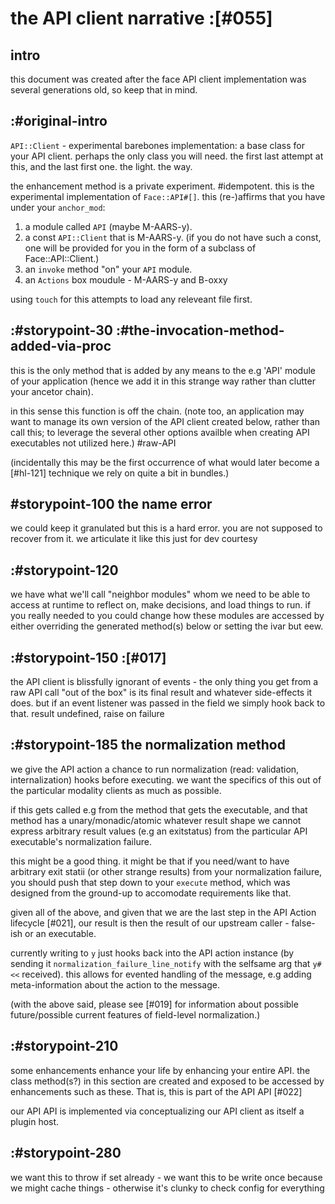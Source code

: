 # the API client narrative :[#055]

## intro

this document was created after the face API client implementation was several
generations old, so keep that in mind.


## :#original-intro

`API::Client` - experimental barebones implementation: a base class for
your API client. perhaps the only class you will need. the first last
attempt at this, and the last first one. the light. the way.

the enhancement method is a private experiment. #idempotent. this is the
experimental implementation of `Face::API#[]`. this (re-)affirms that you have
under your `anchor_mod`:

1) a module called `API` (maybe M-AARS-y).
2) a const `API::Client` that is M-AARS-y. (if you do not have such a
  const, one will be provided for you in the form of a subclass of
  Face::API::Client.)
3) an `invoke` method "on" your `API` module.
4) an `Actions` box moudule - M-AARS-y and B-oxxy

using `touch` for this attempts to load any releveant file first.





## :#storypoint-30 :#the-invocation-method-added-via-proc

this is the only method that is added by any means to the e.g 'API' module of
your application (hence we add it in this strange way rather than clutter your
ancetor chain).

in this sense this function is off the chain. (note too, an application may
want to manage its own version of the API client created below, rather than
call this; to leverage the several other options availble when creating API
executables not utilized here.) #raw-API

(incidentally this may be the first occurrence of what would later become
a [#hl-121] technique we rely on quite a bit in bundles.)


## #storypoint-100 the name error

we could keep it granulated but this is a hard error. you are not supposed to
recover from it. we articulate it like this just for dev courtesy



## :#storypoint-120

we have what we'll call "neighbor modules" whom we need to be able to access
at runtime to reflect on, make decisions, and load things to run. if you
really needed to you could change how these modules are accessed by either
overriding the generated method(s) below or setting the ivar but eew.



## :#storypoint-150 :[#017]

the API client is blissfully ignorant of events - the only thing you get from
a raw API call "out of the box" is its final result and whatever side-effects
it does. but if an event listener was passed in the field we simply hook back
to that. result undefined, raise on failure



## :#storypoint-185 the normalization method

we give the API action a chance to run normalization (read: validation,
internalization) hooks before executing. we want the specifics of this out of
the particular modality clients as much as possible.

if this gets called e.g from the method that gets the executable, and that
method has a unary/monadic/atomic whatever result shape we cannot express
arbitrary result values (e.g an exitstatus) from the particular API
executable's normalization failure.

this might be a good thing. it might be that if you need/want to have
arbitrary exit statii (or other strange results) from your normalization
failure, you should push that step down to your `execute` method, which was
designed from the ground-up to accomodate requirements like that.

given all of the above, and given that we are the last step in the API Action
lifecycle [#021], our result is then the result of our upstream caller -
false-ish or an executable.

currently writing to `y` just hooks back into the API action instance (by
sending it `normalization_failure_line_notify` with the selfsame arg that
`y#<<` received). this allows for evented handling of the message, e.g adding
meta-information about the action to the message.

(with the above said, please see [#019] for information about possible
future/possible current features of field-level normalization.)



## :#storypoint-210

some enhancements enhance your life by enhancing your entire API. the class
method(s?) in this section are created and exposed to be accessed by
enhancements such as these. That is, this is part of the API API [#022]

our API API is implemented via conceptualizing our API client as itself a
plugin host.



## :#storypoint-280

we want this to throw if set already - we want this to be write once because
we might cache things - otherwise it's clunky to check config for everything
